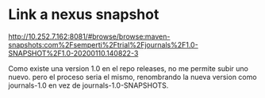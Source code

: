 # Link a nexus snapshot

http://10.252.7.162:8081/#browse/browse:maven-snapshots:com%2Fsemperti%2Ftrial%2Fjournals%2F1.0-SNAPSHOT%2F1.0-20200110.140822-3

Como existe una version 1.0 en el repo releases, no me permite subir uno nuevo. pero el proceso seria el mismo, renombrando la nueva version como journals-1.0 en vez de journals-1.0-SNAPSHOTS.